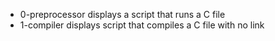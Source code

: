- 0-preprocessor displays a script that runs a C file
- 1-compiler displays script that compiles a C file with no link
